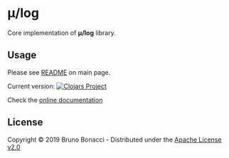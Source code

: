 # μ/log

Core implementation of **μ/log** library.

## Usage

Please see [README](../README.md) on main page.

Current version: [![Clojars Project](https://img.shields.io/clojars/v/com.brunobonacci/mulog.svg)](https://clojars.org/com.brunobonacci/mulog)

Check the [online documentation](https://cljdoc.org/d/com.brunobonacci/mulog/CURRENT)

## License

Copyright © 2019 Bruno Bonacci - Distributed under the [Apache License v2.0](http://www.apache.org/licenses/LICENSE-2.0)
